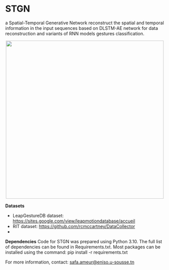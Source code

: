 # STGN
a Spatial-Temporal Generative Network reconstruct the spatial and temporal information in the input sequences based on DLSTM-AE network  for data reconstruction and variants of RNN models gestures classification. 

<p align="center">
 <img src="https://github.com/AMEURsafa/STGN/assets/169682867/8c520b64-82f4-48a5-a2cf-7e4c31620948" width="500" height="500">
</p>

**Datasets**
- LeapGestureDB dataset: https://sites.google.com/view/leapmotiondatabase/accueil
- RIT dataset:  https://github.com/rcmccartney/DataCollector
- 
**Dependencies**
Code for STGN was prepared using Python 3.10. The full list of dependencies can be found in Requirements.txt. Most packages can be installed using the command: pip install -r requirements.txt


For more information, contact: safa.ameur@eniso.u-sousse.tn
